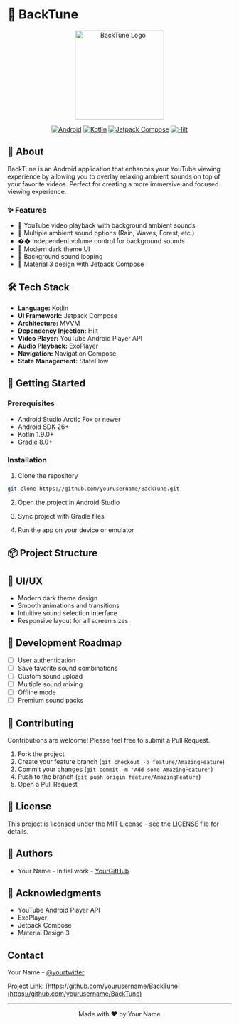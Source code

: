 # 🎵 BackTune

<div align="center">
  <img src="app/src/main/res/mipmap-xxxhdpi/ic_launcher.png" alt="BackTune Logo" width="200"/>
  
  [![Android](https://img.shields.io/badge/Android-3DDC84?style=for-the-badge&logo=android&logoColor=white)](https://www.android.com)
  [![Kotlin](https://img.shields.io/badge/Kotlin-0095D5?style=for-the-badge&logo=kotlin&logoColor=white)](https://kotlinlang.org)
  [![Jetpack Compose](https://img.shields.io/badge/Jetpack%20Compose-4285F4?style=for-the-badge&logo=jetpack-compose&logoColor=white)](https://developer.android.com/jetpack/compose)
  [![Hilt](https://img.shields.io/badge/Hilt-4285F4?style=for-the-badge&logo=hilt&logoColor=white)](https://developer.android.com/training/dependency-injection/hilt-android)
</div>

## 🎨 About

BackTune is an Android application that enhances your YouTube viewing experience by allowing you to overlay relaxing ambient sounds on top of your favorite videos. Perfect for creating a more immersive and focused viewing experience.

### ✨ Features

- 🎥 YouTube video playback with background ambient sounds
- 🎵 Multiple ambient sound options (Rain, Waves, Forest, etc.)
- �� Independent volume control for background sounds
- 🌙 Modern dark theme UI
- 🔄 Background sound looping
- 🎨 Material 3 design with Jetpack Compose

## 🛠️ Tech Stack

- **Language:** Kotlin
- **UI Framework:** Jetpack Compose
- **Architecture:** MVVM
- **Dependency Injection:** Hilt
- **Video Player:** YouTube Android Player API
- **Audio Playback:** ExoPlayer
- **Navigation:** Navigation Compose
- **State Management:** StateFlow

## 🚀 Getting Started

### Prerequisites

- Android Studio Arctic Fox or newer
- Android SDK 26+
- Kotlin 1.9.0+
- Gradle 8.0+

### Installation

1. Clone the repository
```bash
git clone https://github.com/yourusername/BackTune.git
```

2. Open the project in Android Studio

3. Sync project with Gradle files

4. Run the app on your device or emulator

## 📦 Project Structure 

## 🎨 UI/UX

- Modern dark theme design
- Smooth animations and transitions
- Intuitive sound selection interface
- Responsive layout for all screen sizes

## 🔄 Development Roadmap

- [ ] User authentication
- [ ] Save favorite sound combinations
- [ ] Custom sound upload
- [ ] Multiple sound mixing
- [ ] Offline mode
- [ ] Premium sound packs

## 🤝 Contributing

Contributions are welcome! Please feel free to submit a Pull Request.

1. Fork the project
2. Create your feature branch (`git checkout -b feature/AmazingFeature`)
3. Commit your changes (`git commit -m 'Add some AmazingFeature'`)
4. Push to the branch (`git push origin feature/AmazingFeature`)
5. Open a Pull Request

## 📝 License

This project is licensed under the MIT License - see the [LICENSE](LICENSE) file for details.

## 👥 Authors

- Your Name - Initial work - [YourGitHub](https://github.com/yourusername)

## 🙏 Acknowledgments

- YouTube Android Player API
- ExoPlayer
- Jetpack Compose
- Material Design 3

##  Contact

Your Name - [@yourtwitter](https://twitter.com/yourtwitter)

Project Link: [https://github.com/yourusername/BackTune](https://github.com/yourusername/BackTune)

---

<div align="center">
  Made with ❤️ by Your Name
</div> 